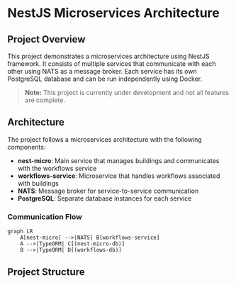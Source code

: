 # NestJS Microservices Architecture

## Project Overview

This project demonstrates a microservices architecture using NestJS framework. It consists of multiple services that communicate with each other using NATS as a message broker. Each service has its own PostgreSQL database and can be run independently using Docker.

> **Note:** This project is currently under development and not all features are complete.

## Architecture

The project follows a microservices architecture with the following components:

- **nest-micro**: Main service that manages buildings and communicates with the workflows service
- **workflows-service**: Microservice that handles workflows associated with buildings
- **NATS**: Message broker for service-to-service communication
- **PostgreSQL**: Separate database instances for each service

### Communication Flow

```mermaid
graph LR
    A[nest-micro] -->|NATS| B[workflows-service]
    A -->|TypeORM| C[(nest-micro-db)]
    B -->|TypeORM| D[(workflows-db)]
```

## Project Structure

